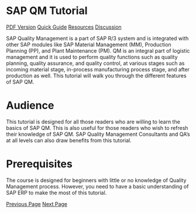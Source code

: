 # SAP QM Tutorial
[PDF Version](../sap_qm/sap_qm_pdf_version.md)
[Quick Guide](../sap_qm/sap_qm_quick_guide.md)
[Resources](../sap_qm/sap_qm_useful_resources.md)
[Discussion](../sap_qm/sap_qm_discussion.md)

SAP Quality Management is a part of SAP R/3 system and is integrated with other SAP modules like SAP Material Management (MM), Production Planning (PP), and Plant Maintenance (PM). QM is an integral part of logistic management and it is used to perform quality functions such as quality planning, quality assurance, and quality control, at various stages such as incoming material stage, in-process manufacturing process stage, and after production as well. This tutorial will walk you through the different features of SAP QM.

# Audience
This tutorial is designed for all those readers who are willing to learn the basics of SAP QM. This is also useful for those readers who wish to refresh their knowledge of SAP QM. SAP Quality Management Consultants and QA’s at all levels can also draw benefits from this tutorial.

# Prerequisites
The course is designed for beginners with little or no knowledge of Quality Management process. However, you need to have a basic understanding of SAP ERP to make the most of this tutorial.


[Previous Page](../sap_qm/index.md) [Next Page](../sap_qm/sap_qm_overview.md) 
